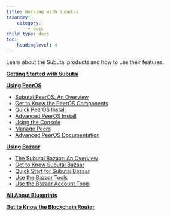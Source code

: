 ```yaml
---
title: Working with Subutai
taxonomy:
    category:
        - docs
child_type: docs
toc:
	headinglevel: 4
---
```


Learn about the Subutai products and how to use their features.

**[Getting Started with Subutai](getting-started)**

**[Using PeerOS](using-peeros)**
  * [Subutai PeerOS: An Overview](using-peeros#peeros-overview)    
  * [Get to Know the PeerOS Components](using-peeros/peeros-components)    
  * [Quick PeerOS Install](using-peeros/peeros-quick-install)
  * [Advanced PeerOS Install](using-peeros/peeros-advanced-install)
  * [Using the Console](using-peeros/management-console)
  * [Manage Peers](using-peeros/manage-peers)
  * [Advanced PeerOS Documentation](using-peeros/advanced-users)

**[Using Bazaar](using-bazaar)**
  * [The Subutai Bazaar: An Overview](using-bazaar#bazaar-overview)
  * [Get to Know Subutai Bazaar](using-bazaar/get-to-know)
  * [Quick Start for Subutai Bazaar](using-bazaar/bazaar-quick-start)
  * [Use the Bazaar Tools](using-bazaar/using-bazaar-tools)
  * [Use the Bazaar Account Tools](using-bazaar/use-account-tools)

**[All About Blueprints](blueprints)**

**[Get to Know the Blockchain Router](https://subutai.io/router.html)**

